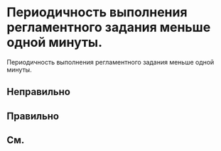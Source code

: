 # Периодичность выполнения регламентного задания меньше одной минуты.

Периодичность выполнения регламентного задания меньше одной минуты.

## Неправильно

## Правильно

## См.

